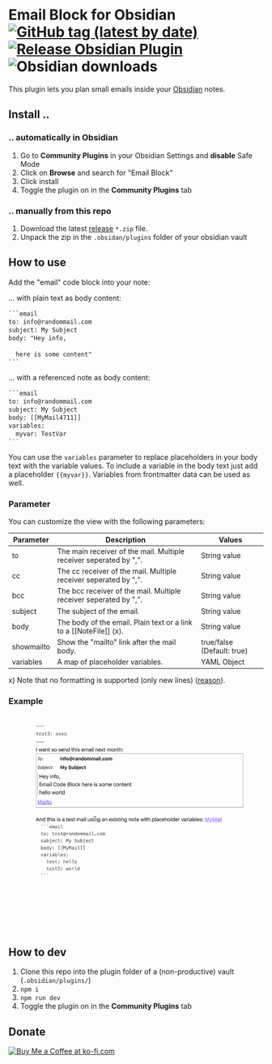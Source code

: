 # Email Block for Obsidian [![GitHub tag (latest by date)](https://img.shields.io/github/v/tag/joleaf/obsidian-email-block-plugin)](https://github.com/joleaf/obsidian-email-block-plugin/releases) [![Release Obsidian Plugin](https://github.com/joleaf/obsidian-email-block-plugin/actions/workflows/release.yml/badge.svg)](https://github.com/joleaf/obsidian-email-block-plugin/actions/workflows/release.yml) ![Obsidian downloads](https://img.shields.io/badge/dynamic/json?logo=obsidian&color=%238b6cef&label=downloads&query=%24%5B%22email-block-plugin%22%5D.downloads&url=https%3A%2F%2Fraw.githubusercontent.com%2Fobsidianmd%2Fobsidian-releases%2Fmaster%2Fcommunity-plugin-stats.json)

This plugin lets you plan small emails inside your [Obsidian](https://www.obsidian.md) notes.

## Install ..

### .. automatically in Obsidian

1. Go to **Community Plugins** in your Obsidian Settings and **disable** Safe Mode
2. Click on **Browse** and search for "Email Block"
3. Click install
4. Toggle the plugin on in the **Community Plugins** tab

### .. manually from this repo

1. Download the latest [release](https://github.com/joleaf/obsidian-email-block-plugin/releases) `*.zip` file.
2. Unpack the zip in the `.obsidan/plugins` folder of your obsidian vault

## How to use

Add the "email" code block into your note:

... with plain text as body content:

````
```email
to: info@randommail.com
subject: My Subject
body: "Hey info,

  here is some content"
```
````

... with a referenced note as body content:

````
```email
to: info@randommail.com
subject: My Subject
body: [[MyMail4711]]
variables:
  myvar: TestVar
```
````

You can use the `variables` parameter to replace placeholders in your body text with the variable values.
To include a variable in the body text just add a placeholder `{{myvar}}`.
Variables from frontmatter data can be used as well.

### Parameter

You can customize the view with the following parameters:

| Parameter  | Description                                                            | Values                     |
|------------|------------------------------------------------------------------------|----------------------------|
| to         | The main receiver of the mail. Multiple receiver seperated by ",".     | String value               |
| cc         | The cc receiver of the mail. Multiple receiver seperated by ",".       | String value               |
| bcc        | The bcc receiver of the mail. Multiple receiver seperated by ",".      | String value               |
| subject    | The subject of the email.                                              | String value               |
| body       | The body of the email. Plain text or a link to a \[\[NoteFile\]\] (x). | String value               |
| showmailto | Show the "mailto" link after the mail body.                            | true/false (Default: true) |
| variables  | A map of placeholder variables.                                        | YAML Object                | - |

x) Note that no formatting is supported (only new
lines) ([reason](https://stackoverflow.com/questions/5620324/mailto-link-with-html-body)).

### Example

![Example](example/email-block-plugin.gif)

## How to dev

1. Clone this repo into the plugin folder of a (non-productive) vault (`.obsidian/plugins/`)
2. `npm i`
3. `npm run dev`
4. Toggle the plugin on in the **Community Plugins** tab

## Donate

<a href='https://ko-fi.com/joleaf' target='_blank'><img height='35' style='border:0px;height:46px;' src='https://az743702.vo.msecnd.net/cdn/kofi3.png?v=0' border='0' alt='Buy Me a Coffee at ko-fi.com' />
